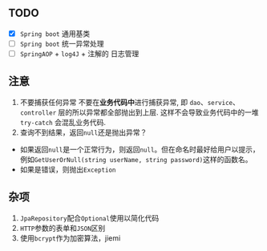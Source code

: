 ## TODO
 - [x] `Spring boot` 通用基类
 - [ ] `Spring boot` 统一异常处理 
 - [ ] `SpringAOP` + `log4J` + 注解的 日志管理
## 注意
1. 不要捕获任何异常
不要在**业务代码中**进行捕获异常, 即 `dao`、`service`、`controller` 层的所以异常都全部抛出到上层. 这样不会导致业务代码中的一堆  `try-catch`  会混乱业务代码.
2.  查询不到结果，返回`null`还是抛出异常？
- 如果返回`null`是一个正常行为，则返回`null`。但在命名时最好给用户以提示，例如`GetUserOrNull(string userName, string password)`这样的函数名。
- 如果是错误，则抛出`Exception`


## 杂项
1. `JpaRepository`配合`Optional`使用以简化代码
2. `HTTP`参数的表单和`JSON`区别
3. 使用`bcrypt`作为加密算法，jiemi



<!--stackedit_data:
eyJoaXN0b3J5IjpbLTE2MjU0ODg3NywtNjYxMDEzNzg5LDc0Nz
MwNjI4OSwzMzM5Njc4Nyw4NDI5ODU5MjQsMTc4OTYzMjc2MCwx
MTQ5MDMyOTgyXX0=
-->